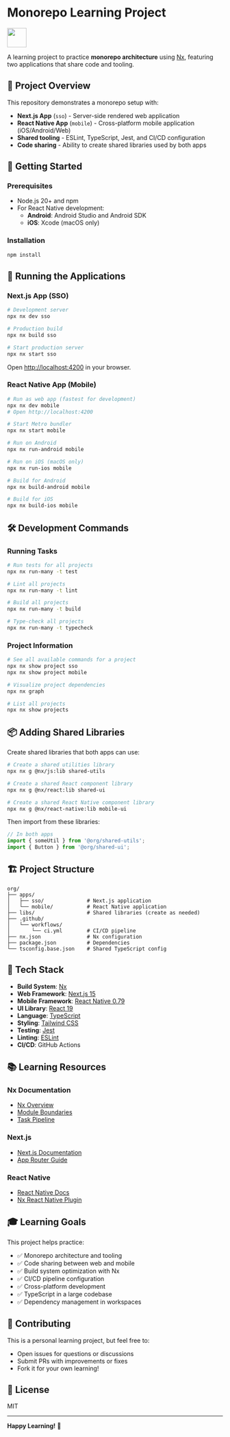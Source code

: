# Monorepo Learning Project

<a alt="Nx logo" href="https://nx.dev" target="_blank" rel="noreferrer"><img src="https://raw.githubusercontent.com/nrwl/nx/master/images/nx-logo.png" width="45"></a>

A learning project to practice **monorepo architecture** using [Nx](https://nx.dev), featuring two applications that share code and tooling.

## 🎯 Project Overview

This repository demonstrates a monorepo setup with:

- **Next.js App** (`sso`) - Server-side rendered web application
- **React Native App** (`mobile`) - Cross-platform mobile application (iOS/Android/Web)
- **Shared tooling** - ESLint, TypeScript, Jest, and CI/CD configuration
- **Code sharing** - Ability to create shared libraries used by both apps

## 🚀 Getting Started

### Prerequisites

- Node.js 20+ and npm
- For React Native development:
  - **Android**: Android Studio and Android SDK
  - **iOS**: Xcode (macOS only)

### Installation

```bash
npm install
```

## 📱 Running the Applications

### Next.js App (SSO)

```bash
# Development server
npx nx dev sso

# Production build
npx nx build sso

# Start production server
npx nx start sso
```

Open [http://localhost:4200](http://localhost:4200) in your browser.

### React Native App (Mobile)

```bash
# Run as web app (fastest for development)
npx nx dev mobile
# Open http://localhost:4200

# Start Metro bundler
npx nx start mobile

# Run on Android
npx nx run-android mobile

# Run on iOS (macOS only)
npx nx run-ios mobile

# Build for Android
npx nx build-android mobile

# Build for iOS
npx nx build-ios mobile
```

## 🛠️ Development Commands

### Running Tasks

```bash
# Run tests for all projects
npx nx run-many -t test

# Lint all projects
npx nx run-many -t lint

# Build all projects
npx nx run-many -t build

# Type-check all projects
npx nx run-many -t typecheck
```

### Project Information

```bash
# See all available commands for a project
npx nx show project sso
npx nx show project mobile

# Visualize project dependencies
npx nx graph

# List all projects
npx nx show projects
```

## 📦 Adding Shared Libraries

Create shared libraries that both apps can use:

```bash
# Create a shared utilities library
npx nx g @nx/js:lib shared-utils

# Create a shared React component library
npx nx g @nx/react:lib shared-ui

# Create a shared React Native component library
npx nx g @nx/react-native:lib mobile-ui
```

Then import from these libraries:

```typescript
// In both apps
import { someUtil } from '@org/shared-utils';
import { Button } from '@org/shared-ui';
```

## 🏗️ Project Structure

```
org/
├── apps/
│   ├── sso/              # Next.js application
│   └── mobile/           # React Native application
├── libs/                 # Shared libraries (create as needed)
├── .github/
│   └── workflows/
│       └── ci.yml        # CI/CD pipeline
├── nx.json               # Nx configuration
├── package.json          # Dependencies
└── tsconfig.base.json    # Shared TypeScript config
```

## 🔧 Tech Stack

- **Build System**: [Nx](https://nx.dev)
- **Web Framework**: [Next.js 15](https://nextjs.org)
- **Mobile Framework**: [React Native 0.79](https://reactnative.dev)
- **UI Library**: [React 19](https://react.dev)
- **Language**: [TypeScript](https://www.typescriptlang.org)
- **Styling**: [Tailwind CSS](https://tailwindcss.com)
- **Testing**: [Jest](https://jestjs.io)
- **Linting**: [ESLint](https://eslint.org)
- **CI/CD**: GitHub Actions

## 📚 Learning Resources

### Nx Documentation

- [Nx Overview](https://nx.dev/getting-started/intro)
- [Module Boundaries](https://nx.dev/features/enforce-module-boundaries)
- [Task Pipeline](https://nx.dev/concepts/task-pipeline-configuration)

### Next.js

- [Next.js Documentation](https://nextjs.org/docs)
- [App Router Guide](https://nextjs.org/docs/app)

### React Native

- [React Native Docs](https://reactnative.dev/docs/getting-started)
- [Nx React Native Plugin](https://nx.dev/nx-api/react-native)

## 🎓 Learning Goals

This project helps practice:

- ✅ Monorepo architecture and tooling
- ✅ Code sharing between web and mobile
- ✅ Build system optimization with Nx
- ✅ CI/CD pipeline configuration
- ✅ Cross-platform development
- ✅ TypeScript in a large codebase
- ✅ Dependency management in workspaces

## 🤝 Contributing

This is a personal learning project, but feel free to:

- Open issues for questions or discussions
- Submit PRs with improvements or fixes
- Fork it for your own learning!

## 📄 License

MIT

---

**Happy Learning!** 🚀
